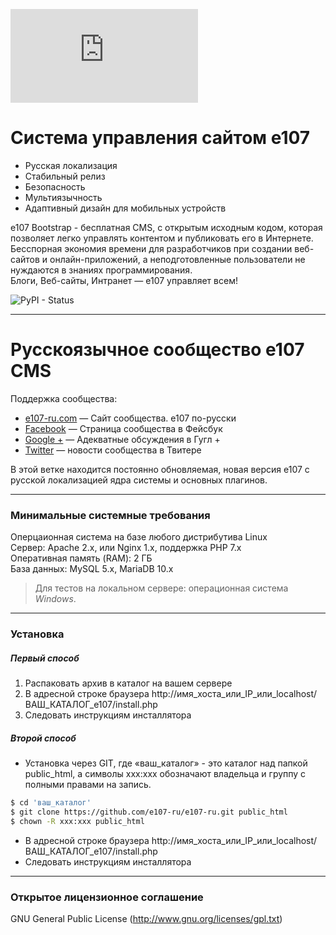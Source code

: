 [![N|Solid](https://e107-ru.com/thumb.php?src=e_MEDIA_IMAGE%2F2018-04%2Flogo2.png&w=0&h=150)](https://e107-ru.com)

# Система управления сайтом e107

- Русская локализация
- Стабильный релиз
- Безопасность
- Мультиязычность
- Адаптивный дизайн для мобильных устройств

e107 Bootstrap - бесплатная CMS, с открытым исходным кодом, которая позволяет легко управлять контентом и публиковать его в Интернете. Бесспорная экономия времени для разработчиков при создании веб-сайтов и онлайн-приложений, а неподготовленные пользователи не нуждаются в знаниях программирования.  
Блоги, Веб-сайты, Интранет — e107 управляет всем!

![PyPI - Status](https://img.shields.io/pypi/status/Django.svg)

----

# Русскоязычное сообщество e107 CMS

Поддержка сообщества:
- [e107-ru.com](https://e107-ru.com) — Сайт сообщества. e107 по-русски 
- [Facebook](https://www.facebook.com/russian.e107) — Страница сообщества в Фейсбук
- [Google +](https://plus.google.com/communities/116628062463169558127) — Адекватные обсуждения в Гугл +
- [Twitter](https://twitter.com/e107_ru) — новости сообщества в Твитере

В этой ветке находится постоянно обновляемая, новая версия e107 с русской локализацией ядра системы и основных плагинов.

----
### Минимальные системные требования
Оперцаионная система на базе любого дистрибутива Linux  
Сервер: Apache 2.x, или Nginx 1.x, поддержка PHP 7.x  
Оперативная память (RAM): 2 ГБ  
База данных: MySQL 5.x, MariaDB 10.x  

> Для тестов на локальном сервере: операционная система *Windows*.
 
----
### Установка

##### Первый способ
1. Распаковать архив в каталог на вашем сервере
2. В адресной строке браузера http://имя_хоста_или_IP_или_localhost/ВАШ_КАТАЛОГ_е107/install.php   
3. Следовать инструкциям инсталлятора

##### Второй способ
- Установка через GIT, где «ваш_каталог» - это каталог над папкой public_html, а символы xxx:xxx обозначают владельца и группу с полными правами на запись.
```sh
$ cd 'ваш_каталог'
$ git clone https://github.com/e107-ru/e107-ru.git public_html	
$ chown -R xxx:xxx public_html
```
- В адресной строке браузера http://имя_хоста_или_IP_или_localhost/ВАШ_КАТАЛОГ_е107/install.php 
- Следовать инструкциям инсталлятора

----

### Открытое лицензионное соглашение
GNU General Public License (http://www.gnu.org/licenses/gpl.txt)
